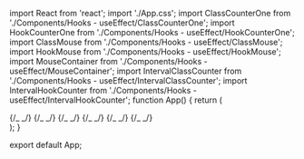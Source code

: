 import React from 'react';
import './App.css';
import ClassCounterOne from './Components/Hooks - useEffect/ClassCounterOne';
import HookCounterOne from './Components/Hooks - useEffect/HookCounterOne';
import ClassMouse from './Components/Hooks - useEffect/ClassMouse';
import HookMouse from './Components/Hooks - useEffect/HookMouse';
import MouseContainer from './Components/Hooks - useEffect/MouseContainer';
import IntervalClassCounter from './Components/Hooks - useEffect/IntervalClassCounter';
import IntervalHookCounter from './Components/Hooks - useEffect/IntervalHookCounter';
function App() {
return (
<div className="App">
{/_ <ClassCounterOne /> _/}
{/_ <HookCounterOne /> _/}
{/_ <ClassMouse /> _/}
{/_ <HookMouse /> _/}
{/_ <MouseContainer /> _/}
{/_ <IntervalClassCounter /> _/}
<IntervalHookCounter />
</div>
);
}

export default App;

